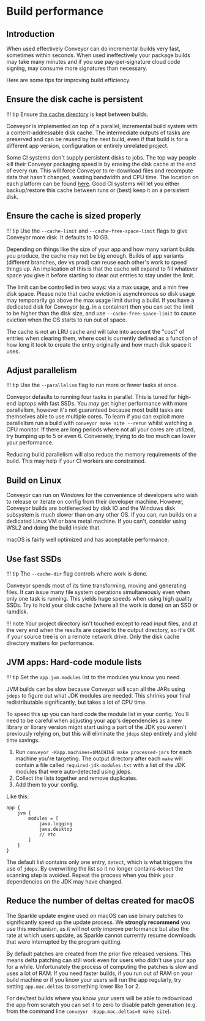 # Build performance

## Introduction

When used effectively Conveyor can do incremental builds very fast, sometimes within seconds. When used ineffectively your package builds
may take many minutes and if you use pay-per-signature cloud code signing, may consume more signatures than necessary.

Here are some tips for improving build efficiency.

## Ensure the disk cache is persistent

!!! tip
    Ensure [the cache directory](running.md#the-cache) is kept between builds.

Conveyor is implemented on top of a parallel, incremental build system with a content-addressable disk cache. The intermediate outputs of 
tasks are preserved and can be reused by the next build, even if that build is for a different app version, configuration or entirely 
unrelated project.

Some CI systems don't supply persistent disks to jobs. The top way people kill their Conveyor packaging speed is by erasing the disk cache
at the end of every run. This will force Conveyor to re-download files and recompute data that hasn't changed, wasting bandwidth and CPU time.
The location on each platform can be found [here](running.md#the-cache). Good CI systems will let you either backup/restore this cache
between runs or (best) keep it on a persistent disk.

## Ensure the cache is sized properly

!!! tip
    Use the `--cache-limit` and `--cache-free-space-limit` flags to give Conveyor more disk. It defaults to 10 GB.

Depending on things like the size of your app and how many variant builds you produce, the cache may not be big enough. Builds of app
variants (different branches, dev vs prod) can reuse each other's work to speed things up. An implication of this is that the cache will
expand to fill whatever space you give it before starting to clear out entries to stay under the limit.

The limit can be controlled in two ways: via a max usage, and a min free disk space. Please note that cache eviction is asynchronous so 
disk usage may temporarily go above the max usage limit during a build. If you have a dedicated disk for Conveyor (e.g. in a container)
then you can set the limit to be higher than the disk size, and use `--cache-free-space-limit` to cause eviction when the OS starts to
run out of space.

The cache is not an LRU cache and will take into account the "cost" of entries when clearing them, where cost is currently defined as 
a function of how long it took to create the entry originally and how much disk space it uses.

## Adjust parallelism

!!! tip
    Use the `--parallelism` flag to run more or fewer tasks at once.

Conveyor defaults to running four tasks in parallel. This is tuned for high-end laptops with fast SSDs. You _may_ get higher performance
with more parallelism, however it's not guaranteed because most build tasks are themselves able to use multiple cores. To learn if you can
exploit more parallelism run a build with `conveyor make site --rerun` whilst watching a CPU monitor. If there are long periods where not
all your cores are utilized, try bumping up to 5 or even 6. Conversely, trying to do too much can lower your performance.

Reducing build parallelism will also reduce the memory requirements of the build. This may help if your CI workers are constrained.

## Build on Linux

Conveyor can run on Windows for the convenience of developers who wish to release or iterate on config from their developer machine. 
However, Conveyor builds are bottlenecked by disk IO and the Windows disk subsystem is much slower than on any other OS. If you can,
run builds on a dedicated Linux VM or bare metal machine. If you can't, consider using WSL2 and doing the build inside that.

macOS is fairly well optimized and has acceptable performance.

## Use fast SSDs

!!! tip
    The `--cache-dir` flag controls where work is done.

Conveyor spends most of its time transforming, moving and generating files. It can issue many file system operations simultaneously even
when only one task is running. This yields huge speeds when using high quality SSDs. Try to hold your disk cache (where all the work is done) 
on an SSD or ramdisk.

!!! note
    Your project directory isn't touched except to read input files, and at the very end when the results are copied to the output directory, so it's OK if your source tree is on a remote network drive. Only the disk cache directory matters for performance. 

## JVM apps: Hard-code module lists

!!! tip
    Set the `app.jvm.modules` list to the modules you know you need.

JVM builds can be slow because Conveyor will scan all the JARs using `jdeps` to figure out what JDK modules are needed. This shrinks your
final redistributable significantly, but takes a lot of CPU time.

To speed this up you can hard code the module list in your config. You'll need to be careful when adjusting your app's dependencies as
a new library or library version might start using a part of the JDK you weren't previously relying on, but this will eliminate the `jdeps`
step entirely and yield time savings.

1. Run `conveyor -Kapp.machines=$MACHINE make processed-jars` for each machine you're targeting. The output directory after each `make` 
   will contain a file called `required-jdk-modules.txt` with a list of the JDK modules that were auto-detected using jdeps.
2. Collect the lists together and remove duplicates.
3. Add them to your config.

Like this:

```
app {
    jvm {
        modules = [
            java.logging
            java.desktop
            // etc
        ]
    }
}
```

The default list contains only one entry, `detect`, which is what triggers the use of `jdeps`. By overwriting the list so it no longer
contains `detect` the scanning step is avoided. Repeat the process when you think your dependencies on the JDK may have changed.

## Reduce the number of deltas created for macOS

The Sparkle update engine used on macOS can use binary patches to significantly speed up the update process. We **strongly recommend** you use this mechanism, as it will not only improve performance but also the rate at which users update, as Sparkle cannot currently resume downloads that were interrupted by the program quitting.

By default patches are created from the prior five released versions. This means delta patching can still work even for users who didn't use your app for a while. Unfortunately the process of computing the patches is slow and uses a lot of RAM. If you need faster builds, if you run out of RAM on your build machine or if you know your users will run the app regularly, try setting `app.mac.deltas` to something lower like 1 or 2.

For dev/test builds where you know your users will be able to redownload the app from scratch you can set it to zero to disable patch generation (e.g. from the command line `conveyor -Kapp.mac.deltas=0 make site`).
